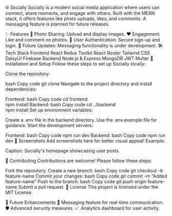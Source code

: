
🌐 Socially
Socially is a modern social media application where users can connect, share moments, and engage with others. Built with the MERN stack, it offers features like photo uploads, likes, and comments. A messaging feature is planned for future releases.

✨ Features
📸 Photo Sharing: Upload and display images.
❤️ Engagement: Like and comment on photos.
🔐 User Authentication: Secure sign-up and login.
💬 Future Updates: Messaging functionality is under development.
🛠️ Tech Stack
Frontend
React
Redux Toolkit
React Router
Tailwind CSS
DaisyUI
Firebase
Backend
Node.js & Express
MongoDB
JWT
Multer
🚀 Installation and Setup
Follow these steps to set up Socially locally:

Clone the repository:

bash
Copy code
git clone <repository-url>
Navigate to the project directory and install dependencies:

Frontend:
bash
Copy code
cd frontend  
npm install
Backend:
bash
Copy code
cd ../backend  
npm install
Set up environment variables:

Create a .env file in the backend directory. Use the .env.example file for guidance.
Start the development servers:

Frontend:
bash
Copy code
npm run dev
Backend:
bash
Copy code
npm run dev
📸 Screenshots
Add screenshots here for better visual appeal! Example:


Caption: Socially's homepage showcasing user posts.

🤝 Contributing
Contributions are welcome! Please follow these steps:

Fork the repository.
Create a new branch:
bash
Copy code
git checkout -b feature-name
Commit your changes:
bash
Copy code
git commit -m "Added feature-name"
Push to the branch:
bash
Copy code
git push origin feature-name
Submit a pull request.
📝 License
This project is licensed under the MIT License.

🎯 Future Enhancements
📨 Messaging feature for real-time communication.
🛡️ Advanced security measures.
📈 Analytics dashboard for user activity.
